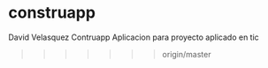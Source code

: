 
# construapp
David Velasquez 
Contruapp
Aplicacion para proyecto aplicado en tic
>>>>>>> origin/master
